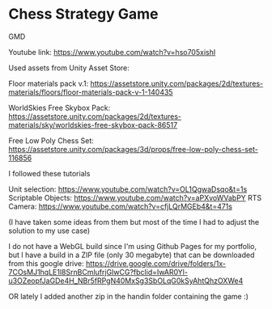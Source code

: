 # Chess Strategy Game
 GMD

Youtube link: https://www.youtube.com/watch?v=hso705xishI

Used assets from Unity Asset Store:

Floor materials pack v.1: https://assetstore.unity.com/packages/2d/textures-materials/floors/floor-materials-pack-v-1-140435

WorldSkies Free Skybox Pack: 
https://assetstore.unity.com/packages/2d/textures-materials/sky/worldskies-free-skybox-pack-86517

Free Low Poly Chess Set:
https://assetstore.unity.com/packages/3d/props/free-low-poly-chess-set-116856



I followed these tutorials

Unit selection: https://www.youtube.com/watch?v=OL1QgwaDsqo&t=1s
Scriptable Objects: https://www.youtube.com/watch?v=aPXvoWVabPY
RTS Camera: https://www.youtube.com/watch?v=cfjLQrMGEb4&t=471s

(I have taken some ideas from them but most of the time I had to adjust the solution to my use case)

I do not have a WebGL build since I'm using Github Pages for my portfolio, but I have a build in a ZIP file (only 30 megabyte) that can be downloaded from this google drive:
https://drive.google.com/drive/folders/1x-7COsMJ1hqLE1l8SrnBCmlufrjGIwCG?fbclid=IwAR0Yl-u3OZeopfJaGDe4H_NBr5fRPgN40MxSg3SbOLqG0kSyAhtQhzOXWe4

OR lately I added another zip in the handin folder containing the game :)

